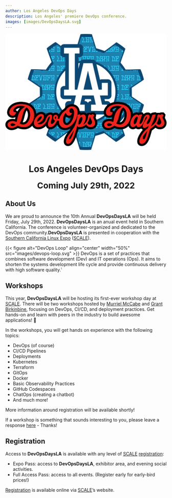 ```yaml
---
author: Los Angeles DevOps Days
description: Los Angeles' premiere DevOps conference.
images: [images/DevOpsDaysLA.svg]
---
```


![Logo](images/DevOpsDaysLA.svg#center)

<h1 style="text-align: center;">Los Angeles DevOps Days</h1>
<div style="font-size: 26px; font-weight: bold; text-align: center;">Coming July 29th, 2022</div>

## About Us

We are proud to announce the 10th Annual **DevOpsDaysLA** will be held Friday, July 29th, 2022. **DevOpsDaysLA** is an anual event held in Southern California. The conference is volunteer-organized and dedicated to the DevOps community.**DevOpsDaysLA** is presented in cooperation with the [Southern California Linux Expo](https://www.socallinuxexpo.org/scale/19x/devops-day-la) ([SCALE](https://www.socallinuxexpo.org/scale/19x/devops-day-la)).

{{< figure alt="DevOps Loop" align="center" width="50%" src="images/devops-loop.svg" >}}
DevOps is a set of practices that combines software development (Dev) and IT operations (Ops). It aims to shorten the systems development life cycle and provide continuous delivery with high software quality.<span title='Loukides, Mike (7 June 2012). "What is DevOps?", http://radar.oreilly.com/2012/06/what-is-devops.html. O&rsquo;Reilly Media)' style='font-size: 50%; vertical-align: super'>1</span>

## Workshops

This year, **DevOpsDaysLA** will be hosting its first-ever workshop day at [SCALE](https://www.socallinuxexpo.org/scale/19x/devops-day-la). There will be two workshops hosted by [Murriel McCabe](https://www.linkedin.com/in/murrielperez/) and [Grant Birkinbine](https://www.linkedin.com/in/grantbirkinbine/), focusing on DevOps, CI/CD, and deployment practices. Get hands-on and learn with peers in the industry to build awesome applications! 🚀

In the workshops, you will get hands on experience with the following topics:

- DevOps (of course)
- CI/CD Pipelines
- Deployments
- Kubernetes
- Terraform
- GitOps
- Docker
- Basic Observability Practices
- GitHub Codespaces
- ChatOps (creating a chatbot)
- And much more!

More information around registration will be available shortly!

If a workshop is something that sounds interesting to you, please leave a response [here](https://forms.gle/k3Mx8kQxbGA5df2EA) - Thanks!

## Registration

Access to **DevOpsDaysLA** is available with any level of [SCALE](https://www.socallinuxexpo.org/scale/19x/devops-day-la) [registration](https://register.socallinuxexpo.org/):

- Expo Pass: access to **DevOpsDaysLA**, exhibitor area, and evening social activities.
- Full Access Pass: access to all events. (Register early for early-bird prices!)

[Registration](https://register.socallinuxexpo.org/) is available online via [SCALE](https://www.socallinuxexpo.org/scale/19x/devops-day-la)’s website.
